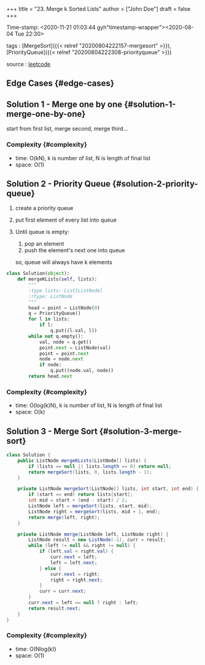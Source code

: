 +++
title = "23. Merge k Sorted Lists"
author = ["John Doe"]
draft = false
+++

Time-stamp: <2020-11-21 01:03:44 gyh"timestamp-wrapper"><span class="timestamp">&lt;2020-08-04 Tue 22:30&gt;</span></span>

tags
: [MergeSort]({{< relref "20200804222157-mergesort" >}}), [PriorityQueue]({{< relref "20200804222308-priorityqueue" >}})

source
: [leetcode](https://leetcode.com/problems/merge-k-sorted-lists/)


## Edge Cases {#edge-cases}


## Solution 1 - Merge one by one {#solution-1-merge-one-by-one}

start from first list, merge second, merge third...


### Complexity {#complexity}

-   time: O(kN), k is number of list, N is length of final list
-   space: O(1)


## Solution 2 - Priority Queue {#solution-2-priority-queue}

1.  create a priority queue
2.  put first element of every list into queue
3.  Until queue is empty:

    1.  pop an element
    2.  push the element's next one into queue

    so, queue will always have k elements

<!--listend-->

```python
class Solution(object):
    def mergeKLists(self, lists):
        """
        :type lists: List[ListNode]
        :rtype: ListNode
        """
        head = point = ListNode(0)
        q = PriorityQueue()
        for l in lists:
            if l:
                q.put((l.val, l))
        while not q.empty():
            val, node = q.get()
            point.next = ListNode(val)
            point = point.next
            node = node.next
            if node:
                q.put((node.val, node))
        return head.next
```


### Complexity {#complexity}

-   time: O(log(k)N), k is number of list, N is length of final list
-   space: O(k)


## Solution 3 - Merge Sort {#solution-3-merge-sort}

```java
class Solution {
    public ListNode mergeKLists(ListNode[] lists) {
        if (lists == null || lists.length == 0) return null;
        return mergeSort(lists, 0, lists.length - 1);
    }

    private ListNode mergeSort(ListNode[] lists, int start, int end) {
        if (start == end) return lists[start];
        int mid = start + (end - start) / 2;
        ListNode left = mergeSort(lists, start, mid);
        ListNode right = mergeSort(lists, mid + 1, end);
        return merge(left, right);
    }

    private ListNode merge(ListNode left, ListNode right) {
        ListNode result = new ListNode(-1), curr = result;
        while (left != null && right != null) {
            if (left.val < right.val) {
                curr.next = left;
                left = left.next;
            } else {
                curr.next = right;
                right = right.next;
            }
            curr = curr.next;
        }
        curr.next = left == null ? right : left;
        return result.next;
    }
}
```


### Complexity {#complexity}

-   time: O(Nlog(k))
-   space: O(1)
